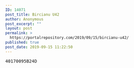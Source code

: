 ```yaml
---
ID: 14071
post_title: Bircianu U42
author: Anonymous
post_excerpt: ""
layout: post
permalink: >
  https://portalrepository.com/2019/09/15/bircianu-u42/
published: true
post_date: 2019-09-15 11:22:50
---
```

<pre>40170095B24D</pre>